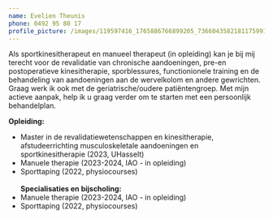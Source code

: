 ```yaml
---
name: Evelien Theunis
phone: 0492 95 80 17
profile_picture: /images/119597416_1765886766899205_7366043582181175991_n.jpg
---
```

<!--StartFragment-->



A﻿ls sportkinesitherapeut en manueel therapeut (in opleiding) kan je bij mij terecht voor de revalidatie van chronische aandoeningen, pre-en postoperatieve kinesitherapie, sporblessures, functionionele training en de behandeling van aandoeningen aan de wervelkolom en andere gewrichten.  Graag werk ik ook met de geriatrische/oudere patiëntengroep.  Met mijn actieve aanpak, help ik u graag verder om te starten met een persoonlijk behandelplan.

 **Opleiding:** 

* Master in de revalidatiewetenschappen en kinesitherapie, afstudeerrichting musculoskeletale aandoeningen en sportkinesitherapie (2023, UHasselt)
* Manuele therapie (2023-2024, IAO - in opleiding)
* Sporttaping (2022, physiocourses)\
  \
  **Specialisaties en bijscholing:**
* Manuele therapie (2023-2024, IAO - in opleiding)
* Sporttaping (2022, physiocourses)